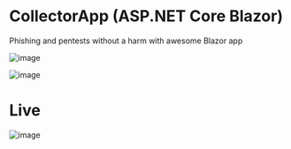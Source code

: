 # CollectorApp (ASP.NET Core Blazor)
Phishing and pentests without a harm with awesome Blazor app

![image](https://github.com/ethicalblue/CollectorApp/blob/main/images/collector.png)

![image](https://github.com/ethicalblue/CollectorApp/blob/main/images/blazor.png)

# Live
![image](https://github.com/ethicalblue/CollectorApp/blob/main/images/live.png)
